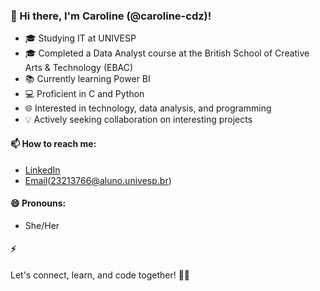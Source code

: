 ### 👋 Hi there, I'm Caroline (@caroline-cdz)!

- 🎓 Studying IT at UNIVESP
- 🎓 Completed a Data Analyst course at the British School of Creative Arts & Technology (EBAC)
- 📚 Currently learning Power BI
- 💻 Proficient in C and Python
- 🌐 Interested in technology, data analysis, and programming
- 💡 Actively seeking collaboration on interesting projects

#### 📫 How to reach me:
- [LinkedIn](www.linkedin.com/in/caroline-cardozo-almeida-47792a244)
- [Email](caroline10.almeida@gmail.com)(23213766@aluno.univesp.br)

#### 😄 Pronouns:
- She/Her

#### ⚡ 
Let's connect, learn, and code together! 🚀🌟


<!---
caroline-cdz/caroline-cdz is a ✨ special ✨ repository because its `README.md` (this file) appears on your GitHub profile.
You can click the Preview link to take a look at your changes.
--->
